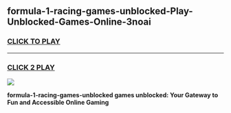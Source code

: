 
## formula-1-racing-games-unblocked-Play-Unblocked-Games-Online-3noai
<h3>
<a href="https://premium76.site?title=formula-1-racing-games-unblocked&ref=24A">CLICK TO PLAY</a></h3>
<hr>

<h3>
<a href="https://premium76.site?title=formula-1-racing-games-unblocked&ref=24A">CLICK 2 PLAY</a>
  
</h3>

<a href="https://premium76.site?title=formula-1-racing-games-unblocked&ref=24A"><img src="https://clearcache.store/games.png"></a>


**formula-1-racing-games-unblocked games unblocked: Your Gateway to Fun and Accessible Online Gaming**

